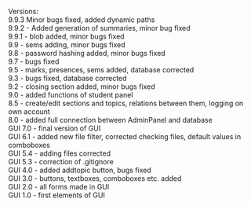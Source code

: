 Versions: </br>
9.9.3 Minor bugs fixed, added dynamic paths</br>
9.9.2 - Added generation of summaries, minor bug fixed</br>
9.9.1 - blob added, minor bugs fixed</br>
9.9 - sems adding, minor bugs fixed</br>
9.8 - password hashing added, minor bugs fixed</br>
9.7 - bugs fixed</br>
9.5 - marks, presences, sems added, database corrected</br>
9.3 - bugs fixed, database corrected</br>
9.2 - closing section added, minor bugs fixed</br>
9.0 - added functions of student panel</br> 
8.5 - create/edit sections and topics, relations between them, logging on own account</br>
8.0 - added full connection between AdminPanel and database</br>
GUI 7.0 - final version of GUI</br>
GUI 6.1 - added new file filter, corrected checking files, default values in comboboxes</br>
GUI 5.4 - adding files corrected</br>
GUI 5.3 - correction of .gitignore</br>
GUI 4.0 - added addtopic button, bugs fixed</br>
GUI 3.0 - buttons, textboxes, comboboxes etc. added</br>
GUI 2.0 - all forms made in GUI</br>
GUI 1.0 - first elements of GUI</br>
